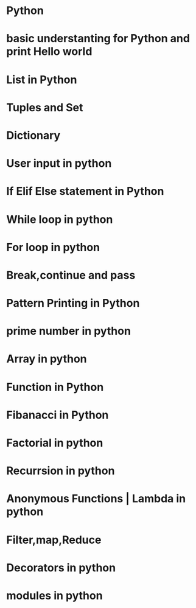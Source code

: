 # Python
# basic understanting for Python and print Hello world 
# List in Python
# Tuples and Set
# Dictionary
# User input in python
# If Elif Else statement in Python
# While loop in python
# For loop in python
# Break,continue and pass
# Pattern Printing in Python  
# prime number in python
# Array in python
# Function in Python
# Fibanacci in Python
# Factorial in python
# Recurrsion in python
# Anonymous Functions | Lambda in python
# Filter,map,Reduce
# Decorators in python
# modules in python



